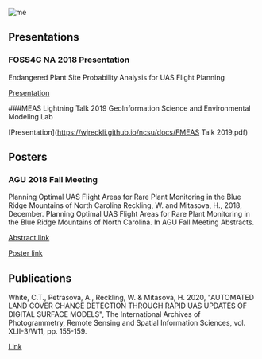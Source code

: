 ![me](https://wjreckli.github.io/ncsu/images/cloud.jpg)
## Presentations
### FOSS4G NA 2018 Presentation
Endangered Plant Site Probability Analysis for UAS Flight Planning
  
[Presentation](https://wjreckli.github.io/ncsu/docs/FOSS4GNA2018.pdf)

###MEAS Lightning Talk 2019
GeoInformation Science and Environmental Modeling Lab

[Presentation](https://wjreckli.github.io/ncsu/docs/FMEAS Talk 2019.pdf)

## Posters
### AGU 2018 Fall Meeting
Planning Optimal UAS Flight Areas for Rare Plant Monitoring in the Blue Ridge Mountains of North Carolina
Reckling, W. and Mitasova, H., 2018, December. Planning Optimal UAS Flight Areas for Rare Plant Monitoring in the Blue Ridge Mountains of North Carolina. In AGU Fall Meeting Abstracts. 
  
[Abstract link](https://ui.adsabs.harvard.edu/abs/2018AGUFM.B33F2735R/abstract)
  
[Poster link](https://wjreckli.github.io/ncsu/images/AGU_2018_v3.jpg)

## Publications
White, C.T., Petrasova, A., Reckling, W. & Mitasova, H. 2020, "AUTOMATED LAND COVER CHANGE DETECTION THROUGH RAPID UAS UPDATES OF DIGITAL SURFACE MODELS", The International Archives of Photogrammetry, Remote Sensing and Spatial Information Sciences, vol. XLII-3/W11, pp. 155-159.
  
[Link](https://search.proquest.com/openview/00ab93c26c39fd3e2a3ddfae3c8ebba9/1?pq-origsite=gscholar&cbl=2037674)
